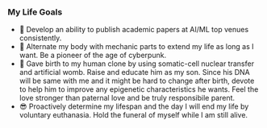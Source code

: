 ### My Life Goals
- :page_facing_up: Develop an ability to publish academic papers at AI/ML top venues consistently.
- :robot: Alternate my body with mechanic parts to extend my life as long as I want. Be a pioneer of the age of cyberpunk.
- :seedling: Gave birth to my human clone by using somatic-cell nuclear transfer and artificial womb. Raise and educate him as my son. Since his DNA will be same with me and it might be hard to change after birth, devote to help him to improve any epigenetic characteristics he wants. Feel the love stronger than paternal love and be truly responsibile parent.
- :sunglasses: Proactively determine my lifespan and the day I will end my life by voluntary euthanasia. Hold the funeral of myself while I am still alive.

<!--
**nonconvexopt/nonconvexopt** is a ✨ _special_ ✨ repository because its `README.md` (this file) appears on your GitHub profile.

Here are some ideas to get you started:

- 🔭 I’m currently working on ...
- 🌱 I’m currently learning ...
- 👯 I’m looking to collaborate on ...
- 🤔 I’m looking for help with ...
- 💬 Ask me about ...
- 📫 How to reach me: ...
- 😄 Pronouns: ...
- ⚡ Fun fact: ...
-->
